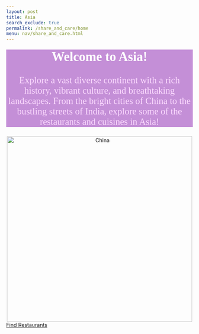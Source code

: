 ```yaml
---
layout: post 
title: Asia
search_exclude: true
permalink: /share_and_care/home
menu: nav/share_and_care.html
---
```


<html>
<head>
<style>
.myDiv {
  border: 5px white;
  background-color: rgb(196, 143, 215);    
  text-align: center;
}
</style>
</head>
<body>

<div class="myDiv">
  <h2 style="
    color: white;
    font-family: 'Comic Sans MS', 'Brush Script MT', cursive; /* Fun and playful font */
    font-size: 2.5em; /* Adjusted size for emphasis */
    text-align: center; /* Centered text */
    margin-top: 20px;">Welcome to Asia!</h2>
  <p style="
    color: #FCDBFF;
    font-family: 'Comic Sans MS', 'Brush Script MT', cursive; /* Fun and playful font */
    font-size: 25px; /* Adjusted size for emphasis */
    text-align: center; /* Centered text */
    margin-top: 10px;">Explore a vast diverse continent with a rich history, vibrant culture, and breathtaking landscapes. From the bright cities of China to the bustling streets of India, explore some of the restaurants and cuisines in Asia!</p>
</div>
<center>
<img src="{{site.baseurl}}/images/createandcompete/china.jpeg" alt= "China" width="500" height="500">
</center>
<a href=""
    button class="button"> Find Restaurants
</a>
</body>
</html>